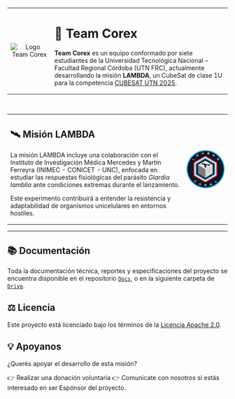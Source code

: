 <table>
  <tr>
    <td width="20%" align="center">
      <img src="assets/logo-corex.png" alt="Logo Team Corex" width="100">
    </td>
    <td width="80%">
      <h1>🚀 Team Corex</h1>
      <p><strong>Team Corex</strong> es un equipo conformado por siete estudiantes de la Universidad Tecnológica Nacional – Facultad Regional Córdoba (UTN FRC), actualmente desarrollando la misión <strong>LAMBDA</strong>, un CubeSat de clase 1U para la competencia <a href="https://utn.edu.ar/es/cubesat-utn">CUBESAT UTN 2025</a>.</p>
    </td>
  </tr>
</table>

<br>

<table>
  <tr>
    <td width="80%">
      <h2>🛰️ Misión LAMBDA</h2>
      <p>La misión LAMBDA incluye una colaboración con el Instituto de Investigación Médica Mercedes y Martín Ferreyra (INIMEC - CONICET - UNC), enfocada en estudiar las respuestas fisiológicas del parásito <em>Giardia lamblia</em> ante condiciones extremas durante el lanzamiento.</p>
      <p>Este experimento contribuirá a entender la resistencia y adaptabilidad de organismos unicelulares en entornos hostiles.</p>
    </td>
    <td width="20%" align="center">
      <img src="assets/logo-lambda.png" alt="Logo Misión LAMBDA" width="100">
    </td>
  </tr>
</table>

---

## 📚 Documentación

Toda la documentación técnica, reportes y especificaciones del proyecto se encuentra disponible en el repositorio [`Docs`](https://github.com/Team-COREX/Docs), o en la siguiente carpeta de [`Drive`](https://drive.google.com/drive/u/1/folders/1Ri3OEng7t4Z0P9lp29xmS_LHC9f3J3kS).

## ⚖️ Licencia

Este proyecto está licenciado bajo los términos de la [Licencia Apache 2.0](https://www.apache.org/licenses/LICENSE-2.0).

## 💡 Apoyanos

¿Querés apoyar el desarrollo de esta misión?

👉 Realizar una donación voluntaria
👉 Comunicate con nosotros si estás interesado en ser Espónsor del proyecto.

